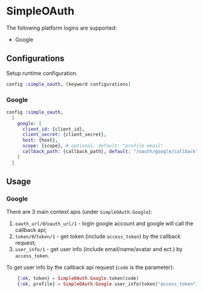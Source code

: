 # SimpleOAuth

The following platform logins are supported:

- Google

## Configurations

Setup runtime configuration.

```elixir
config :simple_oauth, [keyword configurations]
```

### Google

```elixir
config :simple_oauth,
  [
    google: [
      client_id: {client_id},
      client_secret: {client_secret},
      host: {host},
      scope: {scope}, # optional, default: "profile email"
      callback_path: {callback_path}, default: "/oauth/google/callback"
    ]
  ]
```

## Usage

### Google

There are 3 main context apis (under `SimpleOAuth.Google`):

1. `oauth_url/0`/`oauth_url/1` - login google account and google will call the callback api;
2. `token/0`/`token/1` - get token (include `access_token`) by the callback request;
3. `user_info/1` - get user info (include email/name/avatar and ect.) by `access_token`.

To get user info by the callback api request (`code` is the parameter):

```elixir
    {:ok, token} = SimpleOAuth.Google.token(code)
    {:ok, profile} = SimpleOAuth.Google.user_info(token["access_token"])
```
